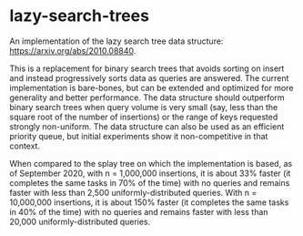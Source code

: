 # lazy-search-trees
An implementation of the lazy search tree data structure: https://arxiv.org/abs/2010.08840.

This is a replacement for binary search trees that avoids sorting on insert and instead progressively sorts data as queries are answered. The current implementation is bare-bones, but can be extended and optimized for more generality and better performance. The data structure should outperform binary search trees when query volume is very small (say, less than the square root of the number of insertions) or the range of keys requested strongly non-uniform. The data structure can also be used as an efficient priority queue, but initial experiments show it non-competitive in that context.

When compared to the splay tree on which the implementation is based, as of September 2020, with n = 1,000,000 insertions, it is about 33% faster (it completes the same tasks in 70% of the time) with no queries and remains faster with less than 2,500 uniformly-distributed queries. With n = 10,000,000 insertions, it is about 150% faster (it completes the same tasks in 40% of the time) with no queries and remains faster with less than 20,000 uniformly-distributed queries.
